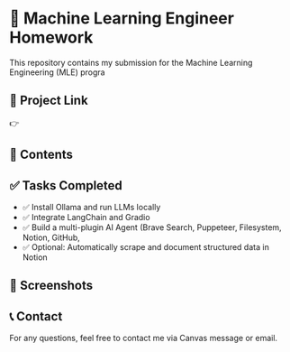# 🧠 Machine Learning Engineer Homework

This repository contains my submission for the Machine Learning Engineering (MLE) progra

## 🔗 Project Link

👉 
## 📁 Contents


## ✅ Tasks Completed

- ✅ Install Ollama and run LLMs locally
- ✅ Integrate LangChain and Gradio
- ✅ Build a multi-plugin AI Agent (Brave Search, Puppeteer, Filesystem, Notion, GitHub,
- ✅ Optional: Automatically scrape and document structured data in Notion

## 📸 Screenshots



## 📞 Contact

For any questions, feel free to contact me via Canvas message or email.
